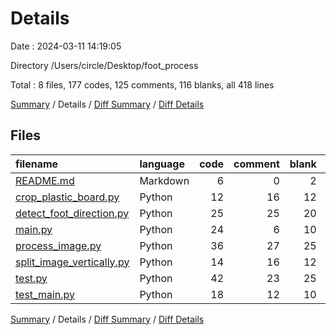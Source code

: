 # Details

Date : 2024-03-11 14:19:05

Directory /Users/circle/Desktop/foot_process

Total : 8 files,  177 codes, 125 comments, 116 blanks, all 418 lines

[Summary](results.md) / Details / [Diff Summary](diff.md) / [Diff Details](diff-details.md)

## Files
| filename | language | code | comment | blank | total |
| :--- | :--- | ---: | ---: | ---: | ---: |
| [README.md](/README.md) | Markdown | 6 | 0 | 2 | 8 |
| [crop_plastic_board.py](/crop_plastic_board.py) | Python | 12 | 16 | 12 | 40 |
| [detect_foot_direction.py](/detect_foot_direction.py) | Python | 25 | 25 | 20 | 70 |
| [main.py](/main.py) | Python | 24 | 6 | 10 | 40 |
| [process_image.py](/process_image.py) | Python | 36 | 27 | 25 | 88 |
| [split_image_vertically.py](/split_image_vertically.py) | Python | 14 | 16 | 12 | 42 |
| [test.py](/test.py) | Python | 42 | 23 | 25 | 90 |
| [test_main.py](/test_main.py) | Python | 18 | 12 | 10 | 40 |

[Summary](results.md) / Details / [Diff Summary](diff.md) / [Diff Details](diff-details.md)